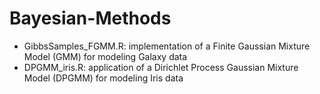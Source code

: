 # Bayesian-Methods

- GibbsSamples_FGMM.R: implementation of a Finite Gaussian Mixture Model (GMM) for modeling Galaxy data
- DPGMM_iris.R: application of a Dirichlet Process Gaussian Mixture Model (DPGMM) for modeling Iris data
